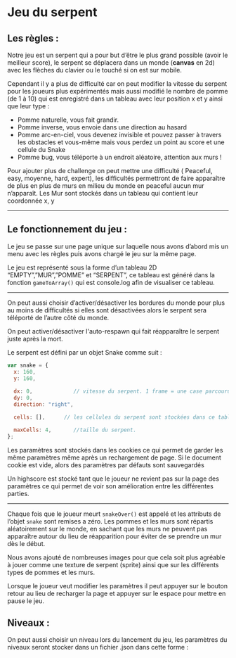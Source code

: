 # Jeu du serpent

## Les règles :

Notre jeu est un serpent qui a pour but d’être le plus grand possible (avoir le meilleur score), le serpent se déplacera dans un monde (**canvas** en 2d) avec les flèches du clavier ou le touché si on est sur mobile.

Cependant il y a plus de difficulté car on peut modifier la vitesse du serpent pour les joueurs plus expérimentés mais aussi modifié le nombre de pomme (de 1 à 10) qui est enregistré dans un tableau avec leur position x et y ainsi que leur type :

- Pomme naturelle, vous fait grandir.
- Pomme inverse, vous envoie dans une direction au hasard
- Pomme arc-en-ciel, vous devenez invisible et pouvez passer à travers les obstacles et vous-même mais vous perdez un point au score et une cellule du Snake
- Pomme bug, vous téléporte à un endroit aléatoire, attention aux murs !

Pour ajouter plus de challenge on peut mettre une difficulté ( Peaceful, easy, moyenne, hard, expert), les difficultés permettront de faire apparaître de plus en plus de murs en milieu du monde en peaceful aucun mur n’apparaît. Les Mur sont stockés dans un tableau qui contient leur coordonnée x, y

---

## Le fonctionnement du jeu :

Le jeu se passe sur une page unique sur laquelle nous avons d’abord mis un menu avec les règles puis avons chargé le jeu sur la même page.

Le jeu est représenté sous la forme d’un tableau 2D “EMPTY”,”MUR”,”POMME” et “SERPENT”, ce tableau est généré dans la fonction `gameToArray()` qui est console.log afin de visualiser ce tableau.

---

On peut aussi choisir d’activer/désactiver les bordures du monde pour plus au moins de difficultés si elles sont désactivées alors le serpent sera téléporté de l’autre côté du monde.

On peut activer/désactiver l'auto-respawn qui fait réapparaître le serpent juste après la mort.

Le serpent est défini par un objet Snake comme suit : 

```jsx
var snake = {
  x: 160,
  y: 160,
  
  dx: 0,             // vitesse du serpent. 1 frame = une case parcourue
  dy: 0,
  direction: "right",

  cells: [],      // les cellules du serpent sont stockées dans ce tableau

  maxCells: 4,       //taille du serpent.
};
```

Les paramètres sont stockés dans les cookies ce qui permet de garder les même paramètres même après un rechargement de page. 
Si le document cookie est vide, alors des paramètres par défauts sont sauvegardés

Un highscore est stocké tant que le joueur ne revient pas sur la page des paramètres ce qui permet de voir son amélioration entre les différentes parties.

---

Chaque fois que le joueur meurt  `snakeOver()` est appelé et les attributs de l’objet `snake` sont remises a zéro. Les pommes et les murs sont répartis aléatoirement sur le monde, en sachant que les murs ne peuvent pas apparaître autour du lieu de réapparition pour éviter de se prendre un mur dès le début.

Nous avons ajouté de nombreuses images pour que cela soit plus agréable à jouer comme une texture de serpent (sprite) ainsi que sur les différents types de pommes et les murs.

Lorsque le joueur veut modifier les paramètres il peut appuyer sur le bouton retour au lieu de recharger la page et appuyer sur le espace pour mettre en pause le jeu.

## Niveaux :

On peut aussi choisir un niveau lors du lancement du jeu, les paramètres du niveaux seront stocker dans un fichier .json dans cette forme :
